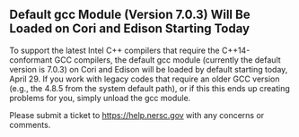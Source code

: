 ## Default gcc Module (Version 7.0.3) Will Be Loaded on Cori and Edison Starting Today 

To support the latest Intel C++ compilers that require the C++14-conformant GCC 
compilers, the default gcc module (currently the default version is 7.0.3) on 
Cori and Edison will be loaded by default starting today, April 29. If you
work with legacy codes that require an older GCC version (e.g., the 4.8.5 from 
the system default path), or if this this ends up creating problems for you, 
simply unload the gcc module. 

Please submit a ticket to <https://help.nersc.gov> with any concerns or 
comments.

